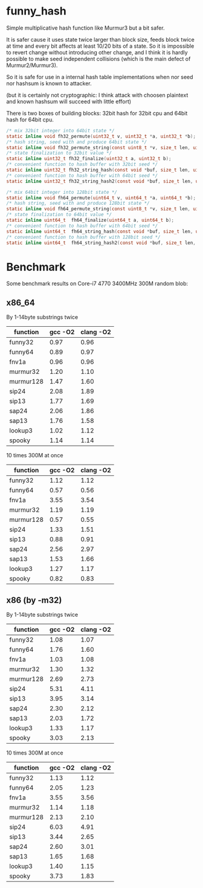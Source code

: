 funny_hash
==========

Simple multiplicative hash function like Murmur3 but a bit safer.

It is safer cause it uses state twice larger than block size, feeds block twice at time and every bit affects at least 10/20 bits of a state. So it is impossible to revert change without introducing other change, and I think it is hardly possible to make seed independent collisions (which is the main defect of Murmur2/Murmur3).

So it is safe for use in a internal hash table implementations when nor seed nor hashsum is known to attacker.

(but it is certainly not cryptographic: I think attack with choosen plaintext and known hashsum will succeed
with little effort)

There is two boxes of building blocks: 32bit hash for 32bit cpu and 64bit hash for 64bit cpu.

````C
/* mix 32bit integer into 64bit state */
static inline void fh32_permute(uint32_t v, uint32_t *a, uint32_t *b);
/* hash string, seed with and produce 64bit state */
static inline void fh32_permute_string(const uint8_t *v, size_t len, uint32_t *a, uint32_t *b);
/* state finalization to 32bit value */
static inline uint32_t fh32_finalize(uint32_t a, uint32_t b);
/* convenient function to hash buffer with 32bit seed */
static inline uint32_t fh32_string_hash(const void *buf, size_t len, uint32_t seed);
/* convenient function to hash buffer with 64bit seed */
static inline uint32_t fh32_string_hash2(const void *buf, size_t len, uint32_t seed1, uint32_t seed2);

/* mix 64bit integer into 128bit state */
static inline void fh64_permute(uint64_t v, uint64_t *a, uint64_t *b);
/* hash string, seed with and produce 128bit state */
static inline void fh64_permute_string(const uint8_t *v, size_t len, uint64_t *a, uint64_t *b);
/* state finalization to 64bit value */
static inline uint64_t  fh64_finalize(uint64_t a, uint64_t b);
/* convenient function to hash buffer with 64bit seed */
static inline uint64_t  fh64_string_hash(const void *buf, size_t len, uint64_t seed);
/* convenient function to hash buffer with 128bit seed */
static inline uint64_t  fh64_string_hash2(const void *buf, size_t len, uint64_t seed1, uint64_t seed2);
````

Benchmark
=========

Some benchmark results on Core-i7 4770 3400MHz 300M random blob:

x86_64
------

By 1-14byte substrings twice

function  | gcc -O2 | clang -O2
----------|---------|----------
funny32   |   0.97  |   0.96
funny64   |   0.89  |   0.97
fnv1a     |   0.96  |   0.96
murmur32  |   1.20  |   1.10
murmur128 |   1.47  |   1.60
sip24     |   2.08  |   1.89
sip13     |   1.77  |   1.69
sap24     |   2.06  |   1.86
sap13     |   1.76  |   1.58
lookup3   |   1.02  |   1.12
spooky    |   1.14  |   1.14

10 times 300M at once

function  | gcc -O2 | clang -O2
----------|---------|----------
funny32   |   1.12  |   1.12
funny64   |   0.57  |   0.56
fnv1a     |   3.55  |   3.54
murmur32  |   1.19  |   1.19
murmur128 |   0.57  |   0.55
sip24     |   1.33  |   1.51
sip13     |   0.88  |   0.91
sap24     |   2.56  |   2.97
sap13     |   1.53  |   1.66
lookup3   |   1.27  |   1.17
spooky    |   0.82  |   0.83

x86 (by -m32)
-------------

By 1-14byte substrings twice

function  | gcc -O2 | clang -O2
----------|---------|----------
funny32   |   1.08  |   1.07
funny64   |   1.76  |   1.60
fnv1a     |   1.03  |   1.08
murmur32  |   1.30  |   1.32
murmur128 |   2.69  |   2.73
sip24     |   5.31  |   4.11
sip13     |   3.95  |   3.14
sap24     |   2.30  |   2.12
sap13     |   2.03  |   1.72
lookup3   |   1.33  |   1.17
spooky    |   3.03  |   2.13

10 times 300M at once

function  | gcc -O2 | clang -O2
----------|---------|----------
funny32   |   1.13  |   1.12
funny64   |   2.05  |   1.23
fnv1a     |   3.55  |   3.56
murmur32  |   1.14  |   1.18
murmur128 |   2.13  |   2.10
sip24     |   6.03  |   4.91
sip13     |   3.44  |   2.65
sap24     |   2.60  |   3.01
sap13     |   1.65  |   1.68
lookup3   |   1.40  |   1.15
spooky    |   3.73  |   1.83
